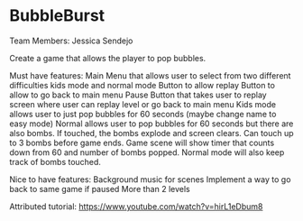 # BubbleBurst
Team Members:
Jessica Sendejo


Create a game that allows the player to pop bubbles.

Must have features:
Main Menu that allows user to select from two different difficulties kids mode and normal mode
Button to allow replay
Button to allow to go back to main menu
Pause Button that takes user to replay screen where user can replay level or go back to main menu
Kids mode allows user to just pop bubbles for 60 seconds (maybe change name to easy mode)
Normal allows user to pop bubbles for 60 seconds but there are also bombs. If touched, the bombs explode and screen clears. Can touch up to 3 bombs before game ends.
Game scene will show timer that counts down from 60 and number of bombs popped. Normal mode will also keep track of bombs touched.

Nice to have features:
Background music for scenes
Implement a way to go back to same game if paused
More than 2 levels

Attributed tutorial:
https://www.youtube.com/watch?v=hirL1eDbum8
